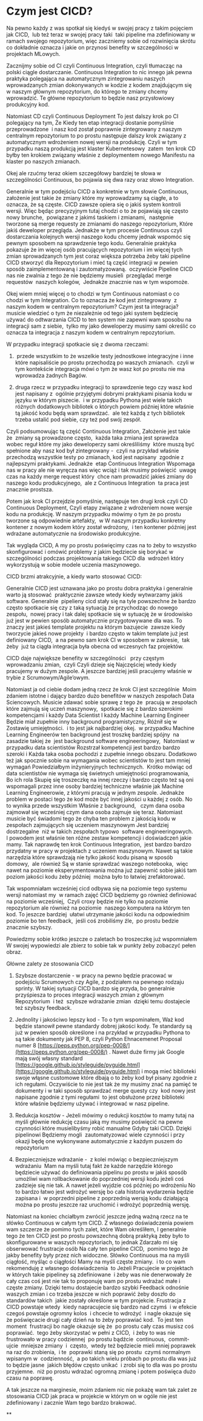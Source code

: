 
# Czym jest CICD?

  

Na pewno każdy z was spotkał się kiedyś w swojej pracy z takim pojęciem jak CICD,  lub też teraz w swojej pracy taki  taki pipeline ma zdefiniowany w ramach swojego repozytorium, więc zaczniemy sobie od rozwinięcia skrótu co dokładnie oznacza i jakie on przynosi benefity w szczególności w projektach MLowych.

  

Zacznijmy sobie od CI czyli Continuous Integration, czyli tłumacząc na polski ciągle dostarczanie. Continuous Integration to nic innego jak pewna praktyka polegająca na automatycznym zintegrowaniu naszych wprowadzanych zmian dokonywanych w kodzie z kodem znajdującym się w naszym głównym repozytorium, do którego te zmiany chcemy wprowadzić. Te główne repozytorium to będzie nasz przysłowiowy produkcyjny kod. 

  

Natomiast CD czyli Continuous Deployment To jest dalszy krok po CI  polegający na tym, Że Kiedy ten etap integracji dostanie pomyślnie przeprowadzone  i nasz kod został poprawnie zintegrowany z naszym centralnym repozytorium to po prostu następuje dalszy krok związany z automatycznym wdrożeniem nowej wersji na produkcję. Czyli w tym przypadku naszą produkcją jest klaster Kubernetesowy  zatem  ten krok CD byłby ten krokiem związany właśnie z deploymentem nowego Manifestu na klaster po naszych zmianach.

  

Okej ale rzućmy teraz okiem szczegółowy bardziej te słowa w szczególności Continuous, bo pojawia się dwa razy oraz słowo Integration.

  

Generalnie w tym podejściu CICD a konkretnie w tym słowie Continuous, założenie jest takie że zmiany które my wprowadzamy są ciągłe, a to oznacza, że są częste. CICD zawsze opiera się o jakiś system kontroli wersji. Więc będąc precyzyjnym tutaj chodzi o to że pojawiają się często nowy brunche,  powiązane z jakimś taskiem i zmianami,  następnie  tworzone są merge requesty ze zmianami do naszego repozytorium, Które jakiś deweloper przegląda. Jednakże w tym procesie Continuous czyli dostarczania kolejnych wersji naszego kodu chcemy jednak wspomóc się pewnym sposobem na sprawdzenie tego kodu. Generalnie praktyka pokazuje że im więcej osób pracujących repozytorium i im więcej tych zmian sprowadzanych tym jest coraz większa potrzeba żeby taki pipeline CICD stworzyć dla Repozytorium i mieć tą część integracji w pewien sposób zaimplementowaną i zautomatyzowaną.  oczywiście Pipeline CICD nas nie zwalnia z tego że nie będziemy musieli  przeglądać merge requestów  naszych kolegów,  Jednakże znacznie nas w tym wspomoże. 

  

Okej wiem mniej więcej o to chodzi w tym Continuous natomiast o co chodzi w tym Integration. Co to oznacza że kod jest zintegrowany  z naszym kodem w centralnym repozytorium? Czym jest ta integracja?  musicie wiedzieć o tym że niezależnie od tego jaki system będziecię używać do odtwarzania CICD to ten system nie zapewni wam sposobu na integracji sam z siebie,  tylko my jako deweloperzy musimy sami określić co oznacza ta integracja z naszym kodem w centralnym repozytorium. 

  

W przypadku integracji spotkacie się z dwoma rzeczami:

1.  przede wszystkim to że wszelkie testy jednostkowe integracyjne i inne które napisaliście po prostu przechodzą po waszych zmianach.  czyli w tym kontekście integracja mówi o tym że wasz kot po prostu nie ma wprowadza żadnych Bagów.
    
2. druga rzecz w przypadku integracji to sprawdzenie tego czy wasz kod  jest napisany z  ogólnie przyjętymi dobrymi praktykami pisania kodu w języku w którym piszecie.  i w przypadku Pythona jest wiele takich różnych dodatkowych bibliotek o których powiem później które właśnie tą jakość kodu będą wam sprawdzać.  ale też każdą z tych bibliotek trzeba ustalić pod siebie, czy też pod swój zespół. 
    

  

Czyli podsumowując tą część Continuous Integration, Założenie jest takie że  zmiany są prowadzone często,  każda taka zmiana jest sprawdza  wobec reguł które my jako deweloperzy sami określiliśmy  które muszą być spełnione aby nasz kod był zintegrowany -  czyli na przykład właśnie przechodzą wszystkie testy po zmianach, kod jest napisany  zgodnie z najlepszymi praktykami. Jednakże  etap Continuous Integration Wspomaga nas w pracy ale nie wyręcza nas więc wciąż i tak musimy poświęcić  uwagę czas na każdy merge request który  chce nam prowadzić jakieś zmiany do naszego kodu produkcyjnego,  ale z Continuous Integration  ta praca jest znacznie prostsza.

  

Potem jak krok CI przejdzie pomyślnie, następuje ten drugi krok czyli CD Continuous Deployment, Czyli etapy związane z wdrożeniem nowe wersje kodu na produkcję. W naszym przypadku mówimy o tym że po prostu tworzone są odpowiednie artefakty,  w W naszym przypadku konkretny kontener z nowym kodem który został wdrożony,  i ten kontener później jest wdrażane automatycznie na środowisko produkcyjne. 

  

Tak wygląda CICD, A my po prostu poświęcimy czas na to żeby to wszystko skonfigurować i omówić problemy z jakim będziecie się borykać w szczególności podczas projektowania takiego CICD dla  wdrożeń który wykorzystują w sobie modele uczenia maszynowego. 

  

CICD brzmi atrakcyjnie, a kiedy warto stosować CICD:

  

Generalnie CICD jest uznawana jako po prostu dobra praktyka i generalnie warto ją stosować  praktycznie zawsze wtedy kiedy wytwarzamy jakiś software. Generalnie  pipelieny cicd stały się na tyle powszechne że bardzo często spotkacie się czy z taką sytuacją że przychodząc do nowego zespołu,  nowej pracy i tak dalej spotkacie się w sytuację że w środowisko już jest w pewien sposób automatycznie przygotowywane dla was. To znaczy jest jakieś template projektu na którym bazujecie  zawsze kiedy tworzycie jakieś nowe projekty  i bardzo często w takim template już jest definiowany CICD,  a na pewno sam krok CI w sposobem w zakresie,  tak żeby  już ta ciągła integracja była obecna od wczesnych faz projektów.  

  

CICD daje największe benefity w szczególności   przy częstym wprowadzaniu zmian,  czyli Czyli dzieje się Najczęściej wtedy kiedy pracujemy w dużym zespole. A jeszcze bardziej jeśli pracujemy właśnie w trybie z Scrumowym/Agile’owym.

  

Natomiast ja od ciebie dodam jedną rzecz że krok CI jest szczególnie  Moim zdaniem istotne i dający bardzo dużo benefitów w naszych zespołach Data Sciencowych. Musicie zdawać sobie sprawę z tego że  pracują w zespołach które zajmują się uczeń maszynowy,  spotkacie się z bardzo szerokimi kompetencjami i każdy Data Scientist I każdy Machine Learning Engineer Będzie miał zupełnie inny background programistyczny, Różnił się w Zostawię umiejętności.  i to jest jak najbardziej okej.  w przypadku Machine Learning Engineerów ten background jest troszkę bardziej spójny  na zasadzie takiej że  jest background software engineeringowy,  Natomiast w przypadku data scientistów Rozstrzał kompetencji jest bardzo bardzo szeroki i Każda taka osoba pochodzi z zupełnie innego obszaru. Dodatkowo też jak spocznie sobie na wymagania wobec scientistów to jest tam mniej wymagań Powiedziałbym inżynieryjnych technicznych.  Krótko mówiąc od data scientistów nie wymaga się świetnych umiejętności programowania, Bo ich rola Skupię się troszeczkę na innej rzeczy i bardzo często też są oni wspomagali przez inne osoby bardziej techniczne właśnie jak Machine Learning Engineerowie, z którymi pracują w jednym zespole. Jednakże problem w postaci tego że kod może być innej jakości u każdej z osób. No to wynika przede wszystkim Właśnie z background,   czym dana osoba zajmował się wcześniej czym dana osoba zajmuje się teraz. Natomiast musicie być świadomi tego że chyba ten problem z jakością kodu w zespołach zajmujących się uczeniem maszynowym Jest bardziej dostrzegalne  niż w takich zespołach typowo  software engineeringowych.  I powodem jest właśnie ten różne zestaw kompetencji i doświadczeń jakie mamy. Tak naprawdę ten krok Continuous Integration,  jest bardzo bardzo przydatny w pracy w projektach z uczeniem maszynowym. Nawet są takie narzędzia które sprawdzają nie tylko jakość kodu pisaną w sposób domowy,  ale również Są w stanie sprawdzać waszego notebooka,  więc nawet na poziomie eksperymentowania można już zapewnić sobie jakiś tam poziom jakości kodu żeby później  można było to łatwiej zrefaktorować. 

  

Tak wspomniałam wcześniej cicd odbywa się na poziomie tego systemu wersji natomiast my  w ramach zajęć CICD będziemy go również definiować na poziomie wcześniej,  Czyli croxy będzie nie tylko na poziomie repozytorium ale również na poziomie  naszego komputera na którym ten kod. To jeszcze bardziej  ułatwi utrzymanie jakości kodu na odpowiednim poziomie bo ten feedback,  jeśli coś zrobiliśmy źle,  po prostu bedzie znacznie szybszy. 

  

Powiedzmy sobie krótko jeszcze o zaletach bo troszeczkę już wspomniałem W swojej wypowiedzi ale zbierz to sobie tak w punkty żeby zobaczyć pełen obraz.

  

Główne zalety ze stosowania CICD 

1. Szybsze dostarczenie - w pracy na pewno będzie pracować w podejściu Scrumowych czy Agile, z podziałem na pewnego rodzaju sprinty. W takiej sytuacji CICD bardzo się przyda, bo generalnie przyśpiesza to proces integracji waszych zmian z głównym Repozytorium  i też  szybsze wdrażanie zmian  dzięki temu dostajecie też szybszy feedback. 
    
2. Jednolity i jakościwo lepszy kod - To o tym wspominałem, Waż kod będzie stanowił pewne standardy dobrej jakości kody. Te standardy są już w pewien sposób określone i na przykład w przypadku Pythona to są takie dokumenty jak PEP 8, czyli Python Ehnacemenet Proposal numer 8 [https://peps.python.org/pep-0008/](https://peps.python.org/pep-0008/) . Nawet duże firmy jak Google mają swój własny standard [https://google.github.io/styleguide/pyguide.html](https://google.github.io/styleguide/pyguide.html) i mogą mieć biblioteki swoje włąsne customowe które dbają o to żeby kod był pisany zgodnie z ich regułami. Oczywiście to nie jest tak że my musimy znać na pamięć te dokumenty i w taki sposób sprawdzać merge questy czy  kod nowy jest napisane zgodnie z tymi regułami  to jest obsłużone przez biblioteki które właśnie będziemy używać i integrować w nasz pipeline.
    
3. Redukcja kosztów - Jeżeli mówimy o redukcji kosztów to mamy tutaj na myśli głównie redukcję czasu jaką my musimy poświęcić na pewne czynności które musielibyśmy robić manualne Gdyby taki CICD. Dzięki pipelinowi Będziemy mogli  zautomatyzować wiele czynności i przy okazji będę one wykonywane automatycznie z każdym puszem do repozytorium
    
4. Bezpieczniejsze wdrażanie -  z kolei mówiąc o bezpieczniejszym wdrażaniu  Mam na myśli tutaj fakt że każde narzędzie którego będziecie używać do definiowania pipelinu po prostu w jakiś sposób umożliwi wam rollbackowanie do poprzedniej wersji kodu jeżeli coś zadzieje się nie tak. A nawet jeżeli wyjdzie coś później po wdrożeniu No to bardzo łatwo jest wdrożyć wersję bo cała historia wydarzenia będzie zapisana i  w poprzedni pipeline z poprzednią wersją kodu działającą można po prostu jeszcze raz uruchomić i wdrożyć poprzednią wersję. 
    

  

Natomiast na koniec chciałbym zwrócić jeszcze jedną ważną rzecz na te słówko Continuous w całym tym CICD. Z własnego doświadczenia powiem wam szczerze że pomimo tych zalet, które Wam określiłem, I generalnie tego że ten CICD jest po prostu powszechną dobrą praktyką żeby było to skonfigurowane w waszych repozytoriach, to jednak Zdarzało mi się obserwować frustracje osób Na cały ten pipeline CICD,  pomimo tego że jakby benefity były przez nich widoczne. Słówko Continuous ma na myśli ciągłość, myśląc o ciągłości Mamy na myśli częste zmiany.  i to co wam rekomenduję z własnego doświadczenia  to Jeżeli Pracujecie w projektach w których takie pipeliney są zdefiniowane  i żeby was nie denerwowały że cały czas coś jest nie tak to proponuję wam po prostu wdrażać małe i częste zmiany. Dzięki temu dostajecie bardzo szybki Feedback odnośnie  waszych zmian i co trzeba jeszcze w nich poprawić żeby doszło do standardów takich  jakie zostały określone w tym projekcie. Frustracja z CICD powstaje wtedy  kiedy napracujecie się bardzo nad czymś  i w efekcie czegoś powstaje ogromny kolos  i chcecie to wdrożyć  i nagle okazuje się że poświęcacie drugi cały dzień na to żeby poprawiać kod.  To jest ten moment  frustracji bo nagle okazuje się że  po prostu cały czas musisz coś poprawiać.  tego żeby skorzystać w pełni z CICD,  i żeby to was nie frustrowało w pracy codziennej  po prostu bądźcie  continuous,  commit-ujcie  mniejsze zmiany  i  często,  wtedy też będziecie mieli mniej poprawek na raz do zrobienia,  i te  poprawki staną się po prostu  czymś normalnym  wpisanym w  codzienność,  a po takich wielu próbach po prostu dla was już to będzie jasne  jakich błędów często unikać  i zrobi się to dla was po prostu przyjemne.  niż po prostu wdrażać ogromną zmianę i potem poświęca dużo czasu na poprawę.

  

A tak jeszcze na marginesie, moim zdaniem nic nie pokażę wam tak zalet ze stosowania CICD jak praca w projekcie w którym on w ogóle nie jest zdefiniowany i zacznie Wam tego bardzo brakować.

**